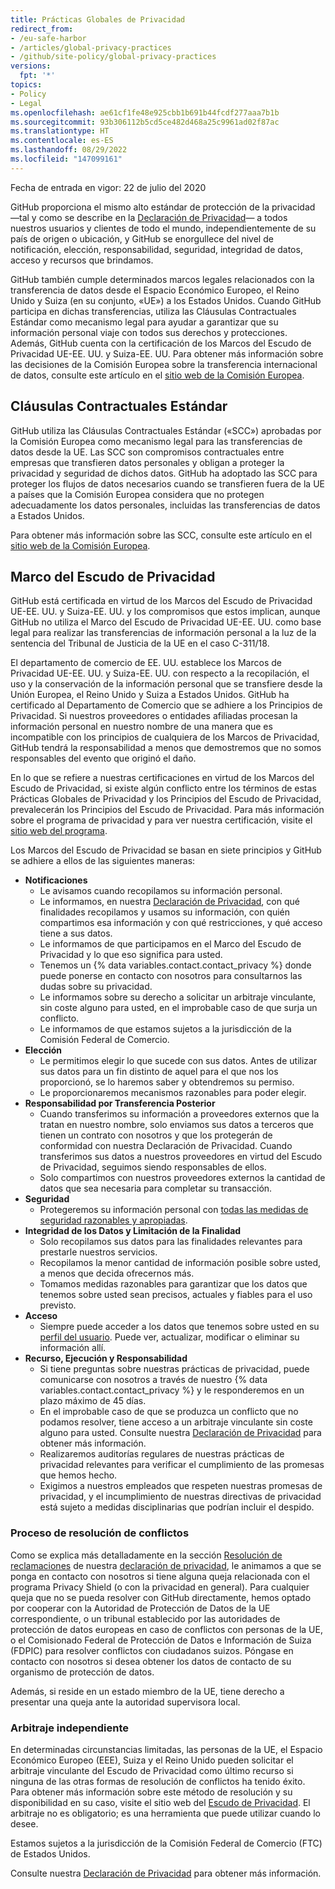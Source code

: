 ```yaml
---
title: Prácticas Globales de Privacidad
redirect_from:
- /eu-safe-harbor
- /articles/global-privacy-practices
- /github/site-policy/global-privacy-practices
versions:
  fpt: '*'
topics:
- Policy
- Legal
ms.openlocfilehash: ae61cf1fe48e925cbb1b691b44fcdf277aaa7b1b
ms.sourcegitcommit: 93b306112b5cd5ce482d468a25c9961ad02f87ac
ms.translationtype: HT
ms.contentlocale: es-ES
ms.lasthandoff: 08/29/2022
ms.locfileid: "147099161"
---
```

Fecha de entrada en vigor: 22 de julio del 2020

GitHub proporciona el mismo alto estándar de protección de la privacidad —tal y como se describe en la [Declaración de Privacidad](/github/site-policy/github-privacy-statement#githubs-global-privacy-practices)— a todos nuestros usuarios y clientes de todo el mundo, independientemente de su país de origen o ubicación, y GitHub se enorgullece del nivel de notificación, elección, responsabilidad, seguridad, integridad de datos, acceso y recursos que brindamos. 

GitHub también cumple determinados marcos legales relacionados con la transferencia de datos desde el Espacio Económico Europeo, el Reino Unido y Suiza (en su conjunto, «UE») a los Estados Unidos. Cuando GitHub participa en dichas transferencias, utiliza las Cláusulas Contractuales Estándar como mecanismo legal para ayudar a garantizar que su información personal viaje con todos sus derechos y protecciones. Además, GitHub cuenta con la certificación de los Marcos del Escudo de Privacidad UE-EE. UU. y Suiza-EE. UU. Para obtener más información sobre las decisiones de la Comisión Europea sobre la transferencia internacional de datos, consulte este artículo en el [sitio web de la Comisión Europea](https://ec.europa.eu/info/law/law-topic/data-protection/international-dimension-data-protection_en).

## Cláusulas Contractuales Estándar

GitHub utiliza las Cláusulas Contractuales Estándar («SCC») aprobadas por la Comisión Europea como mecanismo legal para las transferencias de datos desde la UE. Las SCC son compromisos contractuales entre empresas que transfieren datos personales y obligan a proteger la privacidad y seguridad de dichos datos. GitHub ha adoptado las SCC para proteger los flujos de datos necesarios cuando se transfieren fuera de la UE a países que la Comisión Europea considera que no protegen adecuadamente los datos personales, incluidas las transferencias de datos a Estados Unidos. 

Para obtener más información sobre las SCC, consulte este artículo en el [sitio web de la Comisión Europea](https://ec.europa.eu/info/law/law-topic/data-protection/international-dimension-data-protection/standard-contractual-clauses-scc_en). 

## Marco del Escudo de Privacidad

GitHub está certificada en virtud de los Marcos del Escudo de Privacidad UE-EE. UU. y Suiza-EE. UU. y los compromisos que estos implican, aunque GitHub no utiliza el Marco del Escudo de Privacidad UE-EE. UU. como base legal para realizar las transferencias de información personal a la luz de la sentencia del Tribunal de Justicia de la UE en el caso C-311/18.

El departamento de comercio de EE. UU. establece los Marcos de Privacidad UE-EE. UU. y Suiza-EE. UU. con respecto a la recopilación, el uso y la conservación de la información personal que se transfiere desde la Unión Europea, el Reino Unido y Suiza a Estados Unidos. GitHub ha certificado al Departamento de Comercio que se adhiere a los Principios de Privacidad. Si nuestros proveedores o entidades afiliadas procesan la información personal en nuestro nombre de una manera que es incompatible con los principios de cualquiera de los Marcos de Privacidad, GitHub tendrá la responsabilidad a menos que demostremos que no somos responsables del evento que originó el daño.

En lo que se refiere a nuestras certificaciones en virtud de los Marcos del Escudo de Privacidad, si existe algún conflicto entre los términos de estas Prácticas Globales de Privacidad y los Principios del Escudo de Privacidad, prevalecerán los Principios del Escudo de Privacidad. Para más información sobre el programa de privacidad y para ver nuestra certificación, visite el [sitio web del programa](https://www.privacyshield.gov/).

Los Marcos del Escudo de Privacidad se basan en siete principios y GitHub se adhiere a ellos de las siguientes maneras:

- **Notificaciones**
  - Le avisamos cuando recopilamos su información personal.
  - Le informamos, en nuestra [Declaración de Privacidad](/articles/github-privacy-statement/), con qué finalidades recopilamos y usamos su información, con quién compartimos esa información y con qué restricciones, y qué acceso tiene a sus datos.
  - Le informamos de que participamos en el Marco del Escudo de Privacidad y lo que eso significa para usted.
  - Tenemos un {% data variables.contact.contact_privacy %} donde puede ponerse en contacto con nosotros para consultarnos las dudas sobre su privacidad.
  - Le informamos sobre su derecho a solicitar un arbitraje vinculante, sin coste alguno para usted, en el improbable caso de que surja un conflicto.
  - Le informamos de que estamos sujetos a la jurisdicción de la Comisión Federal de Comercio.
- **Elección**
  - Le permitimos elegir lo que sucede con sus datos. Antes de utilizar sus datos para un fin distinto de aquel para el que nos los proporcionó, se lo haremos saber y obtendremos su permiso.
  - Le proporcionaremos mecanismos razonables para poder elegir.
- **Responsabilidad por Transferencia Posterior**
  - Cuando transferimos su información a proveedores externos que la tratan en nuestro nombre, solo enviamos sus datos a terceros que tienen un contrato con nosotros y que los protegerán de conformidad con nuestra Declaración de Privacidad. Cuando transferimos sus datos a nuestros proveedores en virtud del Escudo de Privacidad, seguimos siendo responsables de ellos.
  - Solo compartimos con nuestros proveedores externos la cantidad de datos que sea necesaria para completar su transacción.
- **Seguridad**
  - Protegeremos su información personal con [todas las medidas de seguridad razonables y apropiadas](https://github.com/security).
- **Integridad de los Datos y Limitación de la Finalidad**
  - Solo recopilamos sus datos para las finalidades relevantes para prestarle nuestros servicios.
  - Recopilamos la menor cantidad de información posible sobre usted, a menos que decida ofrecernos más.
  - Tomamos medidas razonables para garantizar que los datos que tenemos sobre usted sean precisos, actuales y fiables para el uso previsto.
- **Acceso**
  - Siempre puede acceder a los datos que tenemos sobre usted en su [perfil del usuario](https://github.com/settings/profile). Puede ver, actualizar, modificar o eliminar su información allí.
- **Recurso, Ejecución y Responsabilidad**
  - Si tiene preguntas sobre nuestras prácticas de privacidad, puede comunicarse con nosotros a través de nuestro {% data variables.contact.contact_privacy %} y le responderemos en un plazo máximo de 45 días.
  - En el improbable caso de que se produzca un conflicto que no podamos resolver, tiene acceso a un arbitraje vinculante sin coste alguno para usted. Consulte nuestra [Declaración de Privacidad](/articles/github-privacy-statement/) para obtener más información.
  - Realizaremos auditorías regulares de nuestras prácticas de privacidad relevantes para verificar el cumplimiento de las promesas que hemos hecho.
  - Exigimos a nuestros empleados que respeten nuestras promesas de privacidad, y el incumplimiento de nuestras directivas de privacidad está sujeto a medidas disciplinarias que podrían incluir el despido.


### Proceso de resolución de conflictos

Como se explica más detalladamente en la sección [Resolución de reclamaciones](/github/site-policy/github-privacy-statement#resolving-complaints) de nuestra [declaración de privacidad](/github/site-policy/github-privacy-statement), le animamos a que se ponga en contacto con nosotros si tiene alguna queja relacionada con el programa Privacy Shield (o con la privacidad en general). Para cualquier queja que no se pueda resolver con GitHub directamente, hemos optado por cooperar con la Autoridad de Protección de Datos de la UE correspondiente, o un tribunal establecido por las autoridades de protección de datos europeas en caso de conflictos con personas de la UE, o el Comisionado Federal de Protección de Datos e Información de Suiza (FDPIC) para resolver conflictos con ciudadanos suizos. Póngase en contacto con nosotros si desea obtener los datos de contacto de su organismo de protección de datos.

Además, si reside en un estado miembro de la UE, tiene derecho a presentar una queja ante la autoridad supervisora local.

### Arbitraje independiente

En determinadas circunstancias limitadas, las personas de la UE, el Espacio Económico Europeo (EEE), Suiza y el Reino Unido pueden solicitar el arbitraje vinculante del Escudo de Privacidad como último recurso si ninguna de las otras formas de resolución de conflictos ha tenido éxito. Para obtener más información sobre este método de resolución y su disponibilidad en su caso, visite el sitio web del [Escudo de Privacidad](https://www.privacyshield.gov/article?id=ANNEX-I-introduction). El arbitraje no es obligatorio; es una herramienta que puede utilizar cuando lo desee.

Estamos sujetos a la jurisdicción de la Comisión Federal de Comercio (FTC) de Estados Unidos.
  
Consulte nuestra [Declaración de Privacidad](/articles/github-privacy-statement/) para obtener más información.
